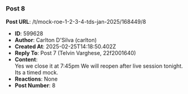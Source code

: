 ### Post 8
**Post URL**: /t/mock-roe-1-2-3-4-tds-jan-2025/168449/8
- **ID**: 599628
- **Author**: Carlton D'Silva (carlton)
- **Created At**: 2025-02-25T14:18:50.402Z
- **Reply To**: Post 7 (Telvin Varghese, 22f2001640)
- **Content**:  
  Yes we close it at 7:45pm
We will reopen after live session tonight.<br>
Its a timed mock.
- **Reactions**: None
- **Post Number**: 8

